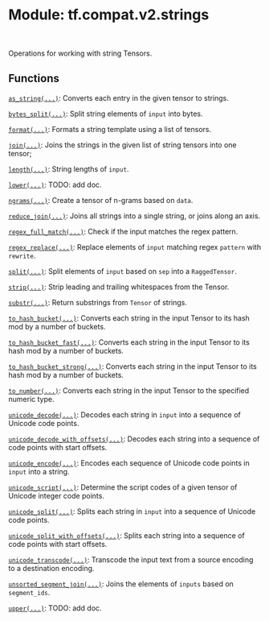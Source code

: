 <div itemscope itemtype="http://developers.google.com/ReferenceObject">
<meta itemprop="name" content="tf.compat.v2.strings" />
<meta itemprop="path" content="Stable" />
</div>

# Module: tf.compat.v2.strings


<table class="tfo-notebook-buttons tfo-api" align="left">
</table>



Operations for working with string Tensors.



## Functions

[`as_string(...)`](../../../tf/strings/as_string.md): Converts each entry in the given tensor to strings.

[`bytes_split(...)`](../../../tf/strings/bytes_split.md): Split string elements of `input` into bytes.

[`format(...)`](../../../tf/strings/format.md): Formats a string template using a list of tensors.

[`join(...)`](../../../tf/strings/join.md): Joins the strings in the given list of string tensors into one tensor;

[`length(...)`](../../../tf/strings/length.md): String lengths of `input`.

[`lower(...)`](../../../tf/strings/lower.md): TODO: add doc.

[`ngrams(...)`](../../../tf/strings/ngrams.md): Create a tensor of n-grams based on `data`.

[`reduce_join(...)`](../../../tf/strings/reduce_join.md): Joins all strings into a single string, or joins along an axis.

[`regex_full_match(...)`](../../../tf/strings/regex_full_match.md): Check if the input matches the regex pattern.

[`regex_replace(...)`](../../../tf/strings/regex_replace.md): Replace elements of `input` matching regex `pattern` with `rewrite`.

[`split(...)`](../../../tf/strings/split.md): Split elements of `input` based on `sep` into a `RaggedTensor`.

[`strip(...)`](../../../tf/strings/strip.md): Strip leading and trailing whitespaces from the Tensor.

[`substr(...)`](../../../tf/strings/substr.md): Return substrings from `Tensor` of strings.

[`to_hash_bucket(...)`](../../../tf/strings/to_hash_bucket.md): Converts each string in the input Tensor to its hash mod by a number of buckets.

[`to_hash_bucket_fast(...)`](../../../tf/strings/to_hash_bucket_fast.md): Converts each string in the input Tensor to its hash mod by a number of buckets.

[`to_hash_bucket_strong(...)`](../../../tf/strings/to_hash_bucket_strong.md): Converts each string in the input Tensor to its hash mod by a number of buckets.

[`to_number(...)`](../../../tf/strings/to_number.md): Converts each string in the input Tensor to the specified numeric type.

[`unicode_decode(...)`](../../../tf/strings/unicode_decode.md): Decodes each string in `input` into a sequence of Unicode code points.

[`unicode_decode_with_offsets(...)`](../../../tf/strings/unicode_decode_with_offsets.md): Decodes each string into a sequence of code points with start offsets.

[`unicode_encode(...)`](../../../tf/strings/unicode_encode.md): Encodes each sequence of Unicode code points in `input` into a string.

[`unicode_script(...)`](../../../tf/strings/unicode_script.md): Determine the script codes of a given tensor of Unicode integer code points.

[`unicode_split(...)`](../../../tf/strings/unicode_split.md): Splits each string in `input` into a sequence of Unicode code points.

[`unicode_split_with_offsets(...)`](../../../tf/strings/unicode_split_with_offsets.md): Splits each string into a sequence of code points with start offsets.

[`unicode_transcode(...)`](../../../tf/strings/unicode_transcode.md): Transcode the input text from a source encoding to a destination encoding.

[`unsorted_segment_join(...)`](../../../tf/strings/unsorted_segment_join.md): Joins the elements of `inputs` based on `segment_ids`.

[`upper(...)`](../../../tf/strings/upper.md): TODO: add doc.



